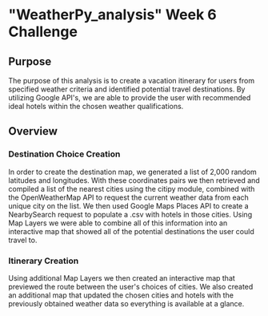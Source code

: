 # "WeatherPy_analysis" Week 6 Challenge
## Purpose
The purpose of this analysis is to create a vacation itinerary for users from specified weather criteria and identified potential travel destinations. By utilizing Google API's, we are able to provide the user with recommended ideal hotels within the chosen weather qualifications.

## Overview
### Destination Choice Creation
In order to create the destination map, we generated a list of 2,000 random latitudes and longitudes. With these coordinates pairs we then retrieved and compiled a list of the nearest cities using the citipy module, combined with the OpenWeatherMap API to request the current weather data from each unique city on the list. We then used Google Maps Places API to create a NearbySearch request to populate a .csv with hotels in those cities. Using Map Layers we were able to combine all of this information into an interactive map that showed all of the potential destinations the user could travel to.

### Itinerary Creation
Using additional Map Layers we then created an interactive map that previewed the route between the user's choices of cities. We also created an additional map that updated the chosen cities and hotels with the previously obtained weather data so everything is available at a glance.
